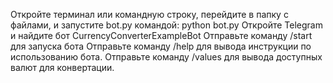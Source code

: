 Откройте терминал или командную строку, перейдите в папку с файлами, и запустите bot.py командой: python bot.py
Откройте Telegram и найдите бот CurrencyConverterExampleBot
Отправьте команду /start для запуска бота
Отправьте команду /help для вывода инструкции по использованию бота.
Отправьте команду /values для вывода доступных валют для конвертации.
